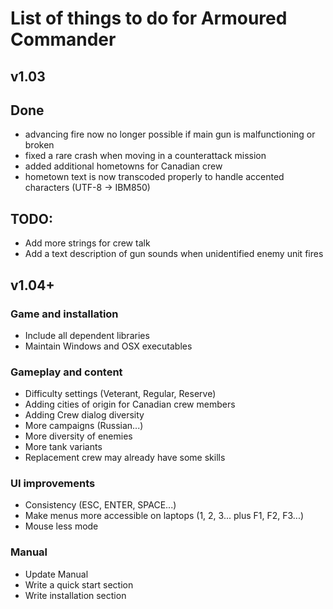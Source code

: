 # List of things to do for Armoured Commander

## v1.03
## Done
- advancing fire now no longer possible if main gun is malfunctioning or broken
- fixed a rare crash when moving in a counterattack mission
- added additional hometowns for Canadian crew
- hometown text is now transcoded properly to handle accented characters (UTF-8 -> IBM850)
## TODO:
- Add more strings for crew talk
- Add a text description of gun sounds when unidentified enemy unit fires

## v1.04+
### Game and installation
- Include all dependent libraries
- Maintain Windows and OSX executables
  
### Gameplay and content
- Difficulty settings (Veterant, Regular, Reserve)
- Adding cities of origin for Canadian crew members
- Adding Crew dialog diversity
- More campaigns (Russian...)
- More diversity of enemies
- More tank variants
- Replacement crew may already have some skills
  
### UI improvements
- Consistency (ESC, ENTER, SPACE...)
- Make menus more accessible on laptops (1, 2, 3... plus F1, F2, F3...)
- Mouse less mode
  
### Manual
- Update Manual
- Write a quick start section
- Write installation section
